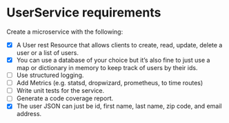 # UserService requirements

Create a microservice with the following:
* [X] A User rest Resource that allows clients to create, read, update, delete a user or a list of users.
* [X] You can use a database of your choice but it’s also fine to just use a map or dictionary in memory to keep track of users by their ids.
* [ ] Use structured logging.
* [ ] Add Metrics (e.g. statsd, dropwizard, prometheus, to time routes)
* [ ] Write unit tests for the service.
* [ ] Generate a code coverage report.
* [X] The user JSON can just be id, first name, last name, zip code, and email address.
